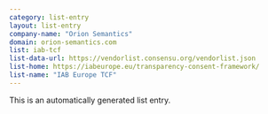 ```yaml
---
category: list-entry
layout: list-entry
company-name: "Orion Semantics"
domain: orion-semantics.com
list: iab-tcf
list-data-url: https://vendorlist.consensu.org/vendorlist.json
list-home: https://iabeurope.eu/transparency-consent-framework/
list-name: "IAB Europe TCF"
---
```


This is an automatically generated list entry.
